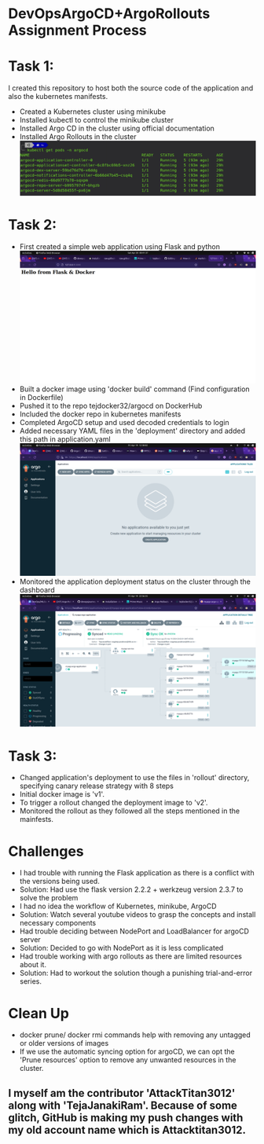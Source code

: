 # DevOpsArgoCD+ArgoRollouts Assignment Process
# Task 1:
I created this repository to host both the source code of the application and also the kubernetes manifests.
- Created a Kubernetes cluster using minikube
- Installed kubectl to control the minikube cluster
- Installed Argo CD in the cluster using official documentation
- Installed Argo Rollouts in the cluster 
![alt text](https://github.com/TejaJanakiRam/DevOpsArgoCD/blob/main/resources/argocd.png)
# Task 2:
- First created a simple web application using Flask and python
![alt text](https://github.com/TejaJanakiRam/DevOpsArgoCD/blob/main/resources/Flask.png)
- Built a docker image using 'docker build' command (Find configuration in Dockerfile)
- Pushed it to the repo tejdocker32/argocd on DockerHub
- Included the docker repo in kubernetes manifests
- Completed ArgoCD setup and used decoded credentials to login
- Added necessary YAML files in the 'deployment' directory and added this path in application.yaml
![alt text](https://github.com/TejaJanakiRam/DevOpsArgoCD/blob/main/resources/argocdui.png)
- Monitored the application deployment status on the cluster through the dashboard
![alt text](https://github.com/TejaJanakiRam/DevOpsArgoCD/blob/main/resources/argocdfinish.png)

# Task 3:
- Changed application's deployment to use the files in 'rollout' directory, specifying canary release strategy with 8 steps
- Initial docker image is 'v1'.
- To trigger a rollout changed the deployment image to 'v2'.
- Monitored the rollout as they followed all the steps mentioned in the mainfests.

# Challenges
- I had trouble with running the Flask application as there is a conflict with the versions being used.
- Solution: Had use the flask version 2.2.2 + werkzeug version 2.3.7 to solve the problem
- I had no idea the workflow of Kubernetes, minikube, ArgoCD
- Solution: Watch several youtube videos to grasp the concepts and install necessary components
- Had trouble deciding between NodePort and LoadBalancer for argoCD server
- Solution: Decided to go with NodePort as it is less complicated
- Had trouble working with argo rollouts as there are limited resources about it.
- Solution: Had to workout the solution though a punishing trial-and-error series.

# Clean Up
- docker prune/ docker rmi commands help with removing any untagged or older versions of images
- If we use the automatic syncing option for argoCD, we can opt the 'Prune resources' option to remove any unwanted resources in the cluster.

## I myself am the contributor 'AttackTitan3012' along with 'TejaJanakiRam'. Because of some glitch, GitHub is making my push changes with my old account name which is Attacktitan3012.
